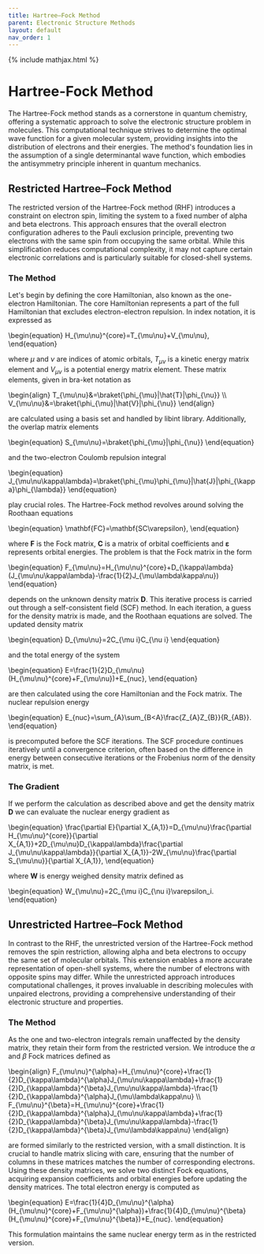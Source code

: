 ```yaml
---
title: Hartree–Fock Method
parent: Electronic Structure Methods
layout: default
nav_order: 1
---
```

{% include mathjax.html %}

# Hartree-Fock Method

The Hartree-Fock method stands as a cornerstone in quantum chemistry, offering a systematic approach to solve the electronic structure problem in molecules. This computational technique strives to determine the optimal wave function for a given molecular system, providing insights into the distribution of electrons and their energies. The method's foundation lies in the assumption of a single determinantal wave function, which embodies the antisymmetry principle inherent in quantum mechanics.

## Restricted Hartree–Fock Method

The restricted version of the Hartree-Fock method (RHF) introduces a constraint on electron spin, limiting the system to a fixed number of alpha and beta electrons. This approach ensures that the overall electron configuration adheres to the Pauli exclusion principle, preventing two electrons with the same spin from occupying the same orbital. While this simplification reduces computational complexity, it may not capture certain electronic correlations and is particularly suitable for closed-shell systems.

### The Method

Let's begin by defining the core Hamiltonian, also known as the one-electron Hamiltonian. The core Hamiltonian represents a part of the full Hamiltonian that excludes electron-electron repulsion. In index notation, it is expressed as 

\begin{equation}
H_{\mu\nu}^{core}=T_{\mu\nu}+V_{\mu\nu},
\end{equation}

where $\mu$ and $\nu$ are indices of atomic orbitals, $T_{\mu\nu}$ is a kinetic energy matrix element and $V_{\mu\nu}$ is a potential energy matrix element. These matrix elements, given in bra-ket notation as 

\begin{align}
T_{\mu\nu}&=\braket{\phi_{\mu}|\hat{T}|\phi_{\nu}} \\\\\
V_{\mu\nu}&=\braket{\phi_{\mu}|\hat{V}|\phi_{\nu}}
\end{align}

are calculated using a basis set and handled by libint library. Additionally, the overlap matrix elements

\begin{equation}
S_{\mu\nu}=\braket{\phi_{\mu}|\phi_{\nu}}
\end{equation}

and the two-electron Coulomb repulsion integral

\begin{equation}
J_{\mu\nu\kappa\lambda}=\braket{\phi_{\mu}\phi_{\mu}|\hat{J}|\phi_{\kappa}\phi_{\lambda}}
\end{equation}

play crucial roles. The Hartree-Fock method revolves around solving the Roothaan equations

\begin{equation}
\mathbf{FC}=\mathbf{SC\varepsilon},
\end{equation}

where $\mathbf{F}$ is the Fock matrix, $\mathbf{C}$ is a matrix of orbital coefficients and $\mathbf{\varepsilon}$ represents orbital energies. The problem is that the Fock matrix in the form

\begin{equation}
F_{\mu\nu}=H_{\mu\nu}^{core}+D_{\kappa\lambda}(J_{\mu\nu\kappa\lambda}-\frac{1}{2}J_{\mu\lambda\kappa\nu})
\end{equation}

depends on the unknown density matrix $\mathbf{D}$. This iterative process is carried out through a self-consistent field (SCF) method. In each iteration, a guess for the density matrix is made, and the Roothaan equations are solved. The updated density matrix

\begin{equation}
D_{\mu\nu}=2C_{\mu i}C_{\nu i}
\end{equation}

and the total energy of the system

\begin{equation}
E=\frac{1}{2}D_{\mu\nu}(H_{\mu\nu}^{core}+F_{\mu\nu})+E_{nuc},
\end{equation}

are then calculated using the core Hamiltonian and the Fock matrix. The nuclear repulsion energy

\begin{equation}
E_{nuc}=\sum_{A}\sum_{B<A}\frac{Z_{A}Z_{B}}{R_{AB}}.
\end{equation}

is precomputed before the SCF iterations. The SCF procedure continues iteratively until a convergence criterion, often based on the difference in energy between consecutive iterations or the Frobenius norm of the density matrix, is met.

### The Gradient

If we perform the calculation as described above and get the density matrix $\mathbf{D}$ we can evaluate the nuclear energy gradient as

\begin{equation}
\frac{\partial E}{\partial X_{A,1}}=D_{\mu\nu}\frac{\partial H_{\mu\nu}^{core}}{\partial X_{A,1}}+2D_{\mu\nu}D_{\kappa\lambda}\frac{\partial J_{\mu\nu\kappa\lambda}}{\partial X_{A,1}}-2W_{\mu\nu}\frac{\partial S_{\mu\nu}}{\partial X_{A,1}},
\end{equation}

where $\mathbf{W}$ is energy weighed density matrix defined as

\begin{equation}
W_{\mu\nu}=2C_{\mu i}C_{\nu i}\varepsilon_i.
\end{equation}

## Unrestricted Hartree–Fock Method

In contrast to the RHF, the unrestricted version of the Hartree-Fock method removes the spin restriction, allowing alpha and beta electrons to occupy the same set of molecular orbitals. This extension enables a more accurate representation of open-shell systems, where the number of electrons with opposite spins may differ. While the unrestricted approach introduces computational challenges, it proves invaluable in describing molecules with unpaired electrons, providing a comprehensive understanding of their electronic structure and properties.

### The Method

As the one and two-electron integrals remain unaffected by the density matrix, they retain their form from the restricted version. We introduce the $\alpha$ and $\beta$ Fock matrices defined as

\begin{align}
F_{\mu\nu}^{\alpha}=H_{\mu\nu}^{core}+\frac{1}{2}D_{\kappa\lambda}^{\alpha}J_{\mu\nu\kappa\lambda}+\frac{1}{2}D_{\kappa\lambda}^{\beta}J_{\mu\nu\kappa\lambda}-\frac{1}{2}D_{\kappa\lambda}^{\alpha}J_{\mu\lambda\kappa\nu} \\\\\
F_{\mu\nu}^{\beta}=H_{\mu\nu}^{core}+\frac{1}{2}D_{\kappa\lambda}^{\alpha}J_{\mu\nu\kappa\lambda}+\frac{1}{2}D_{\kappa\lambda}^{\beta}J_{\mu\nu\kappa\lambda}-\frac{1}{2}D_{\kappa\lambda}^{\beta}J_{\mu\lambda\kappa\nu}
\end{align}

are formed similarly to the restricted version, with a small distinction. It is crucial to handle matrix slicing with care, ensuring that the number of columns in these matrices matches the number of corresponding electrons. Using these density matrices, we solve two distinct Fock equations, acquiring expansion coefficients and orbital energies before updating the density matrices. The total electron energy is computed as

\begin{equation}
E=\frac{1}{4}D_{\mu\nu}^{\alpha}(H_{\mu\nu}^{core}+F_{\mu\nu}^{\alpha})+\frac{1}{4}D_{\mu\nu}^{\beta}(H_{\mu\nu}^{core}+F_{\mu\nu}^{\beta})+E_{nuc}.
\end{equation}

This formulation maintains the same nuclear energy term as in the restricted version.

